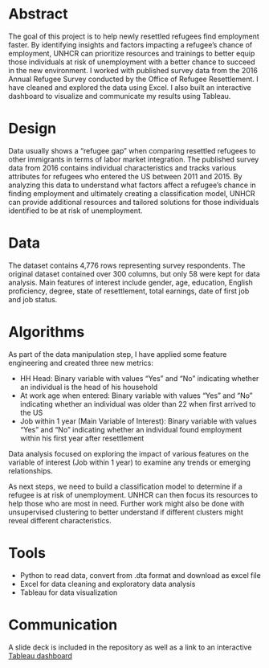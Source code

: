 # Abstract
The goal of this project is to help newly resettled refugees find employment faster. By identifying insights and factors impacting a refugee’s chance of employment, UNHCR can prioritize resources and trainings to better equip those individuals at risk of unemployment with a better chance to succeed in the new environment. I worked with published survey data from the 2016 Annual Refugee Survey conducted by the Office of Refugee Resettlement. I have cleaned and explored the data using Excel. I also built an interactive dashboard to visualize and communicate my results using Tableau.

# Design
Data usually shows a “refugee gap” when comparing resettled refugees to other immigrants in terms of labor market integration. The published survey data from 2016 contains individual characteristics and tracks various attributes for refugees who entered the US between 2011 and 2015. By analyzing this data to understand what factors affect a refugee’s chance in finding employment and ultimately creating a classification model, UNHCR can provide additional resources and tailored solutions for those individuals identified to be at risk of unemployment. 

# Data
The dataset contains 4,776 rows representing survey respondents. The original dataset contained over 300 columns, but only 58 were kept for data analysis. Main features of interest include gender, age, education, English proficiency, degree, state of resettlement, total earnings, date of first job and job status. 

# Algorithms
As part of the data manipulation step, I have applied some feature engineering and created three new metrics:
* HH Head: Binary variable with values “Yes” and “No” indicating whether an individual is the head of his household
* At work age when entered:  Binary variable with values “Yes” and “No” indicating whether an individual was older than 22 when first arrived to the US
* Job within 1 year (Main Variable of Interest): Binary variable with values “Yes” and “No” indicating whether an individual found employment within his first year after resettlement 

Data analysis focused on exploring the impact of various features on the variable of interest (Job within 1 year) to examine any trends or emerging relationships. 

As next steps, we need to build a classification model to determine if a refugee is at risk of unemployment. UNHCR can then focus its resources to help those who are most in need. Further work might also be done with unsupervised clustering to better understand if different clusters might reveal different characteristics. 

# Tools
*	Python to read data, convert from .dta format and download as excel file 
*	Excel for data cleaning and exploratory data analysis
*	Tableau for data visualization

# Communication
A slide deck is included in the repository as well as a link to an interactive [Tableau dashboard](https://public.tableau.com/views/BusinessProjectDashboard/Dashboard1?:language=en-US&:display_count=n&:origin=viz_share_link/)
